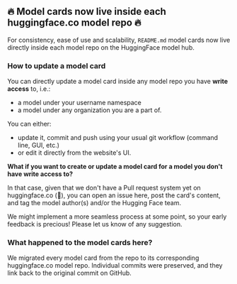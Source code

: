 ## 🔥 Model cards now live inside each huggingface.co model repo 🔥

For consistency, ease of use and scalability, `README.md` model cards now live directly inside each model repo on the HuggingFace model hub.

### How to update a model card

You can directly update a model card inside any model repo you have **write access** to, i.e.:

- a model under your username namespace
- a model under any organization you are a part of.

You can either:

- update it, commit and push using your usual git workflow (command line, GUI, etc.)
- or edit it directly from the website's UI.

**What if you want to create or update a model card for a model you don't have write access to?**

In that case, given that we don't have a Pull request system yet on huggingface.co (🤯),
you can open an issue here, post the card's content, and tag the model author(s) and/or the Hugging Face team.

We might implement a more seamless process at some point, so your early feedback is precious!
Please let us know of any suggestion.

### What happened to the model cards here?

We migrated every model card from the repo to its corresponding huggingface.co model repo. Individual commits were preserved, and they link back to the original commit on GitHub.
